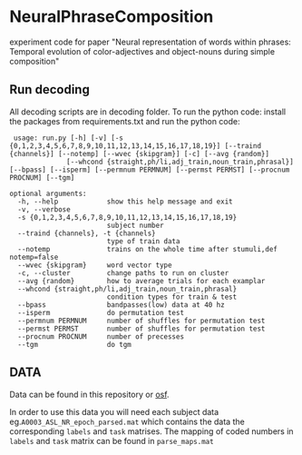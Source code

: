 # NeuralPhraseComposition
experiment code for paper "Neural representation of words within phrases: Temporal evolution of color-adjectives and object-nouns during simple composition"

## Run decoding
 All decoding scripts are in decoding folder.
 To run the python code:
install the packages from requirements.txt and run the python code:
```
 usage: run.py [-h] [-v] [-s {0,1,2,3,4,5,6,7,8,9,10,11,12,13,14,15,16,17,18,19}] [--traind {channels}] [--notemp] [--wvec {skipgram}] [-c] [--avg {random}]
              [--whcond {straight,ph/li,adj_train,noun_train,phrasal}] [--bpass] [--isperm] [--permnum PERMNUM] [--permst PERMST] [--procnum PROCNUM] [--tgm]

optional arguments:
  -h, --help            show this help message and exit
  -v, --verbose
  -s {0,1,2,3,4,5,6,7,8,9,10,11,12,13,14,15,16,17,18,19}
                        subject number
  --traind {channels}, -t {channels}
                        type of train data
  --notemp              trains on the whole time after stumuli,def notemp=false
  --wvec {skipgram}     word vector type
  -c, --cluster         change paths to run on cluster
  --avg {random}        how to average trials for each examplar
  --whcond {straight,ph/li,adj_train,noun_train,phrasal}
                        condition types for train & test
  --bpass               bandpasses(low) data at 40 hz
  --isperm              do permutation test
  --permnum PERMNUM     number of shuffles for permutation test
  --permst PERMST       number of shuffles for permutation test
  --procnum PROCNUM     number of precesses
  --tgm                 do tgm

 ```

## DATA
Data can be found in this repository or [osf](https://osf.io/p7gc6/).

In order to use this data you will need each subject data eg.`A0003_ASL_NR_epoch_parsed.mat` which contains the data the corresponding `labels` and `task` matrises. The mapping of coded numbers in `labels` and `task` matrix can be found in `parse_maps.mat`

 
 
 
 
 
 
 
 
 
